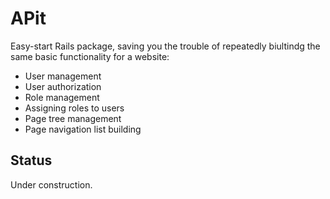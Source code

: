 APit
====

Easy-start Rails package, saving you the trouble of repeatedly biultindg the same basic functionality for a website:

  * User management
  * User authorization
  * Role management
  * Assigning roles to users
  * Page tree management
  * Page navigation list building
  
Status
------

Under construction.

